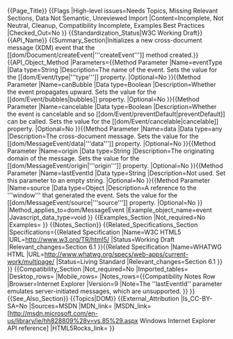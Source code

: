 {{Page_Title}}
{{Flags
|High-level issues=Needs Topics, Missing Relevant Sections, Data Not Semantic, Unreviewed Import
|Content=Incomplete, Not Neutral, Cleanup, Compatibility Incomplete, Examples Best Practices
|Checked_Out=No
}}
{{Standardization_Status|W3C Working Draft}}
{{API_Name}}
{{Summary_Section|Initializes a new cross-document message (XDM) event  that the  [[dom/Document/createEvent|'''createEvent''']] method created.}}
{{API_Object_Method
|Parameters={{Method Parameter
|Name=eventType
|Data type=String
|Description=The name of the event. Sets the value for the [[dom/Event/type|'''type''']] property.
|Optional=No
}}{{Method Parameter
|Name=canBubble
|Data type=Boolean
|Description=Whether the event propagates upward. Sets the value for the [[dom/Event/bubbles|bubbles]] property.
|Optional=No
}}{{Method Parameter
|Name=cancelable
|Data type=Boolean
|Description=Whether the event is cancelable and so [[dom/Event/preventDefault|preventDefault]] can be called. Sets the value for the [[dom/Event/cancelable|cancelable]] property.
|Optional=No
}}{{Method Parameter
|Name=data
|Data type=any
|Description=The cross-document message. Sets the value for the [[dom/MessageEvent/data|'''data''']] property.
|Optional=No
}}{{Method Parameter
|Name=origin
|Data type=String
|Description=The originating domain of the message. Sets the value for the [[dom/MessageEvent/origin|'''origin''']] property.
|Optional=No
}}{{Method Parameter
|Name=lastEventId
|Data type=String
|Description=Not used. Set this parameter to an empty string.
|Optional=No
}}{{Method Parameter
|Name=source
|Data type=Object
|Description=A reference to the '''window''' that generated the event. Sets the value for the [[dom/MessageEvent/source|'''source''']] property.
|Optional=No
}}
|Method_applies_to=dom/MessageEvent
|Example_object_name=event
|Javascript_data_type=void
}}
{{Examples_Section
|Not_required=No
|Examples=
}}
{{Notes_Section}}
{{Related_Specifications_Section
|Specifications={{Related Specification
|Name=W3C HTML5
|URL=http://www.w3.org/TR/html5/
|Status=Working Draft
|Relevant_changes=Section 6.1
}}{{Related Specification
|Name=WHATWG HTML
|URL=http://www.whatwg.org/specs/web-apps/current-work/multipage/
|Status=Living Standard
|Relevant_changes=Section 6.1
}}
}}
{{Compatibility_Section
|Not_required=No
|Imported_tables=
|Desktop_rows=
|Mobile_rows=
|Notes_rows={{Compatibility Notes Row
|Browser=Internet Explorer
|Version=9
|Note=The ''lastEventId'' parameter emulates server-initiated messages, which are unsupported.
}}
}}
{{See_Also_Section}}
{{Topics|DOM}}
{{External_Attribution
|Is_CC-BY-SA=No
|Sources=MSDN
|MDN_link=
|MSDN_link=[http://msdn.microsoft.com/en-us/library/ie/hh828809%28v=vs.85%29.aspx Windows Internet Explorer API reference]
|HTML5Rocks_link=
}}